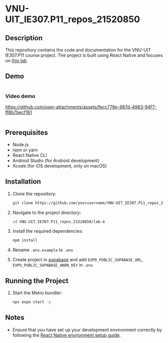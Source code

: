 # VNU-UIT_IE307.P11_repos_21520850

## Description

This repository contains the code and documentation for the VNU-UIT IE307.P11 course project. The project is built using React Native and focuses on [this lab](https://drive.google.com/file/d/1lsFGASd4mYaA72yL6hfMb8fz441h2Ei5/view).

## Demo

<div style="display: flex; flex-direction: row">
<div>
<h3>Video demo</h3>

https://github.com/user-attachments/assets/fecc778e-887d-4983-94f7-ff8b7becf161

</div>
</div>

## Prerequisites

- Node.js
- npm or yarn
- React Native CLI
- Android Studio (for Android development)
- Xcode (for iOS development, only on macOS)

## Installation

1. Clone the repository:
   ```sh
   git clone https://github.com/yourusername/VNU-UIT_IE307.P11_repos_21520850.git
   ```
2. Navigate to the project directory:
   ```sh
   cd VNU-UIT_IE307.P11_repos_21520850/lab-4
   ```
3. Install the required dependencies:
   ```sh
   npm install
   ```
4. Rename `.env.example` to `.env`

5. Create project in [supabase](https://supabase.com/) and add `EXPO_PUBLIC_SUPABASE_URL`, `EXPO_PUBLIC_SUPABASE_ANON_KEY` in `.env`

## Running the Project

1. Start the Metro bundler:
   ```sh
   npx expo start -g
   ```

## Notes

- Ensure that you have set up your development environment correctly by following the [React Native environment setup guide](https://reactnative.dev/docs/environment-setup).
